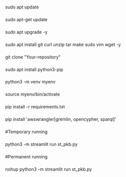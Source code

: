 
### 
sudo apt update
### 
sudo apt-get update
### 
sudo apt upgrade -y
### 
sudo apt install git curl unzip tar make sudo vim wget -y
### 
git clone "Your-repository"
### 
sudo apt install python3-pip
### 
python3 -m venv myenv
### 
source myenv/bin/activate
### 
pip install -r requirements.txt
### 
pip install 'awswrangler[gremlin, opencypher, sparql]'

### 
#Temporary running
### 
python3 -m streamlit run st_pkb.py
### 
#Permanent running
### 
nohup python3 -m streamlit run st_pkb.py
